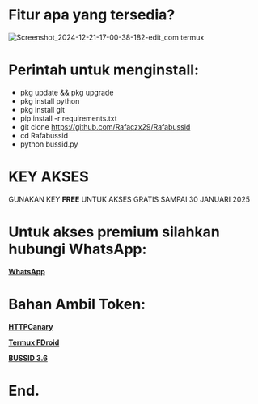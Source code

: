 # Fitur apa yang tersedia? 
![Screenshot_2024-12-21-17-00-38-182-edit_com termux](https://github.com/user-attachments/assets/975a2903-04ab-41bd-8a07-9d6972735a7e)


# Perintah untuk menginstall:
 - pkg update && pkg upgrade
 - pkg install python
 - pkg install git
 - pip install -r requirements.txt
 - git clone https://github.com/Rafaczx29/Rafabussid
 - cd Rafabussid
 - python bussid.py

# KEY AKSES
GUNAKAN KEY **FREE** UNTUK AKSES GRATIS SAMPAI 30 JANUARI 2025
 
# Untuk akses premium silahkan hubungi WhatsApp:
**<a href='http://bit.ly/rafaczx'>WhatsApp</a>**

# Bahan Ambil Token:
**<a href='https://www.mediafire.com/file/sw6k8kf4kg32q0t/HTTPCANARY+(REVOLT).zip/file'>HTTPCanary</a>**

**<a href='https://f-droid.org/id/packages/com.termux/'>Termux FDroid</a>**

**<a href='https://m.apkpure.com/id/bus-simulator-indonesia/com.maleo.bussimulatorid/download/3.6.1'>BUSSID 3.6</a>**

# End. 

